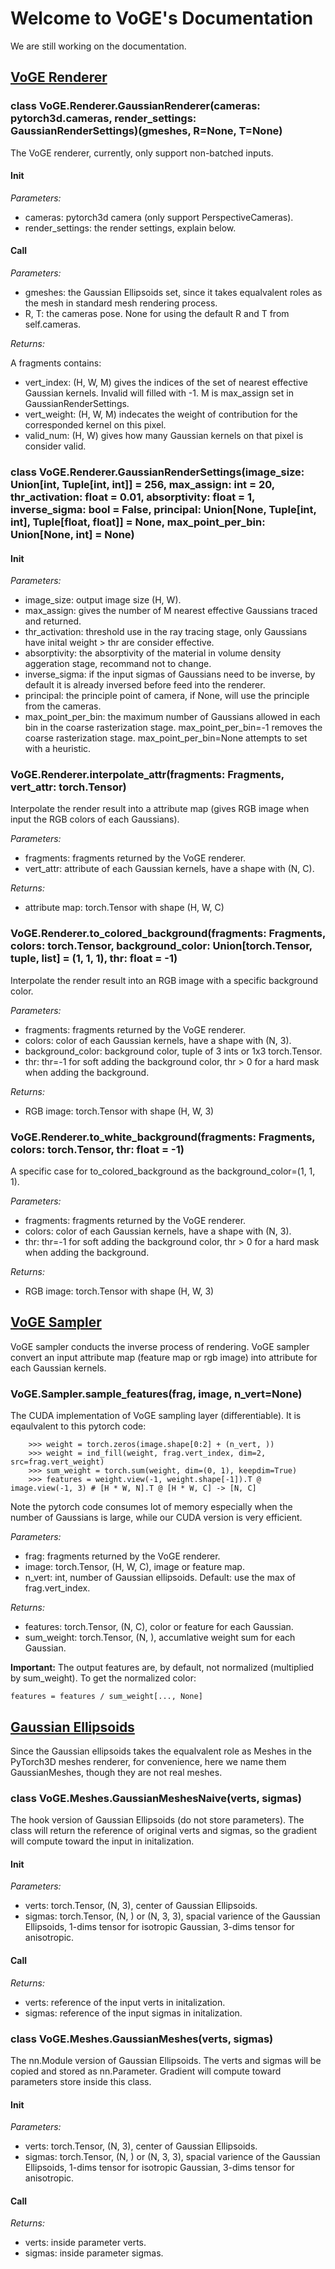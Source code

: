 # Welcome to VoGE's Documentation

We are still working on the documentation.

## [VoGE Renderer](https://github.com/Angtian/VoGE/blob/main/VoGE/Renderer.py)
### class VoGE.Renderer.GaussianRenderer(cameras: pytorch3d.cameras, render_settings: GaussianRenderSettings)(gmeshes, R=None, T=None)

The VoGE renderer, currently, only support non-batched inputs.

#### Init
*Parameters:*

- cameras: pytorch3d camera (only support PerspectiveCameras).
- render_settings: the render settings, explain below.

#### Call

*Parameters:*

- gmeshes: the Gaussian Ellipsoids set, since it takes equalvalent roles as the mesh in standard mesh rendering process.
- R, T: the cameras pose. None for using the default R and T from self.cameras.

*Returns:*

A fragments contains:
- vert_index: (H, W, M) gives the indices of the set of nearest effective Gaussian kernels. Invalid will filled with -1. M is max_assign set in GaussianRenderSettings.
- vert_weight: (H, W, M) indecates the weight of contribution for the corresponded kernel on this pixel.
- valid_num: (H, W) gives how many Gaussian kernels on that pixel is consider valid.


### class VoGE.Renderer.GaussianRenderSettings(image_size: Union[int, Tuple[int, int]] = 256, max_assign: int = 20, thr_activation: float = 0.01, absorptivity: float = 1, inverse_sigma: bool = False, principal: Union[None, Tuple[int, int], Tuple[float, float]] = None, max_point_per_bin: Union[None, int] = None)

#### Init
*Parameters:*

- image_size: output image size (H, W).
- max_assign: gives the number of M nearest effective Gaussians traced and returned.
- thr_activation: threshold use in the ray tracing stage, only Gaussians have inital weight > thr are consider effective.
- absorptivity: the absorptivity of the material in volume density aggeration stage, recommand not to change.
- inverse_sigma: if the input sigmas of Gaussians need to be inverse, by default it is already inversed before feed into the renderer.
- principal: the principle point of camera, if None, will use the principle from the cameras.
- max_point_per_bin: the maximum number of Gaussians allowed in each bin in the coarse rasterization stage. max_point_per_bin=-1 removes the coarse rasterization stage. max_point_per_bin=None attempts to set with a heuristic.  

### VoGE.Renderer.interpolate_attr(fragments: Fragments, vert_attr: torch.Tensor)

Interpolate the render result into a attribute map (gives RGB image when input the RGB colors of each Gaussians).

*Parameters:*

- fragments: fragments returned by the VoGE renderer.
- vert_attr: attribute of each Gaussian kernels, have a shape with (N, C).

*Returns:*

- attribute map: torch.Tensor with shape (H, W, C)

### VoGE.Renderer.to_colored_background(fragments: Fragments, colors: torch.Tensor, background_color: Union[torch.Tensor, tuple, list] = (1, 1, 1), thr: float = -1)

Interpolate the render result into an RGB image with a specific background color.

*Parameters:*

- fragments: fragments returned by the VoGE renderer.
- colors: color of each Gaussian kernels, have a shape with (N, 3).
- background_color: background color, tuple of 3 ints or 1x3 torch.Tensor.
- thr: thr=-1 for soft adding the background color, thr > 0 for a hard mask when adding the background.

*Returns:*

- RGB image: torch.Tensor with shape (H, W, 3)

### VoGE.Renderer.to_white_background(fragments: Fragments, colors: torch.Tensor, thr: float = -1)

A specific case for to_colored_background as the background_color=(1, 1, 1).


*Parameters:*

- fragments: fragments returned by the VoGE renderer.
- colors: color of each Gaussian kernels, have a shape with (N, 3).
- thr: thr=-1 for soft adding the background color, thr > 0 for a hard mask when adding the background.

*Returns:*

- RGB image: torch.Tensor with shape (H, W, 3)


## [VoGE Sampler](https://github.com/Angtian/VoGE/blob/main/VoGE/Sampler.py)

VoGE sampler conducts the inverse process of rendering. VoGE sampler convert an input attribute map (feature map or rgb image) into attribute for each Gaussian kernels.

### VoGE.Sampler.sample_features(frag, image, n_vert=None)

The CUDA implementation of VoGE sampling layer (differentiable). It is eqaulvalent to this pytorch code:
```
    >>> weight = torch.zeros(image.shape[0:2] + (n_vert, ))
    >>> weight = ind_fill(weight, frag.vert_index, dim=2, src=frag.vert_weight)
    >>> sum_weight = torch.sum(weight, dim=(0, 1), keepdim=True)
    >>> features = weight.view(-1, weight.shape[-1]).T @ image.view(-1, 3) # [H * W, N].T @ [H * W, C] -> [N, C]
```
Note the pytorch code consumes lot of memory especially when the number of Gaussians is large, while our CUDA version is very efficient.

*Parameters:*

- frag: fragments returned by the VoGE renderer.
- image: torch.Tensor, (H, W, C), image or feature map.
- n_vert: int, number of Gaussian ellipsoids. Default: use the max of frag.vert_index.

*Returns:*

- features: torch.Tensor, (N, C), color or feature for each Gaussian.
- sum_weight: torch.Tensor, (N, ), accumlative weight sum for each Gaussian.

**Important:** 
The output features are, by default, not normalized (multiplied by sum_weight). To get the normalized color:
```
features = features / sum_weight[..., None]
```



## [Gaussian Ellipsoids](https://github.com/Angtian/VoGE/blob/main/VoGE/Meshes.py)
Since the Gaussian ellipsoids takes the equalvalent role as Meshes in the PyTorch3D meshes renderer, for convenience, here we name them GaussianMeshes, though they are not real meshes.

### class VoGE.Meshes.GaussianMeshesNaive(verts, sigmas)

The hook version of Gaussian Ellipsoids (do not store parameters). The class will return the reference of original verts and sigmas, so the gradient will compute toward the input in initalization.

#### Init

*Parameters:*

- verts: torch.Tensor, (N, 3), center of Gaussian Ellipsoids.
- sigmas: torch.Tensor, (N, ) or (N, 3, 3), spacial varience of the Gaussian Ellipsoids, 1-dims tensor for isotropic Gaussian, 3-dims tensor for anisotropic.

#### Call

*Returns:*

- verts: reference of the input verts in initalization.
- sigmas: reference of the input sigmas in initalization.


### class VoGE.Meshes.GaussianMeshes(verts, sigmas)

The nn.Module version of Gaussian Ellipsoids. The verts and sigmas will be copied and stored as nn.Parameter. Gradient will compute toward parameters store inside this class.

#### Init

*Parameters:*

- verts: torch.Tensor, (N, 3), center of Gaussian Ellipsoids.
- sigmas: torch.Tensor, (N, ) or (N, 3, 3), spacial varience of the Gaussian Ellipsoids, 1-dims tensor for isotropic Gaussian, 3-dims tensor for anisotropic.

#### Call

*Returns:*
- verts: inside parameter verts.
- sigmas: inside parameter sigmas.



